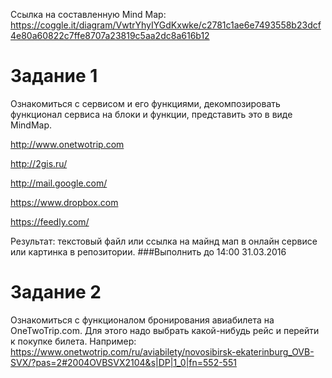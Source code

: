 Cсылка на составленную Mind Map: https://coggle.it/diagram/VwtrYhyIYGdKxwke/c2781c1ae6e7493558b23dcf4e80a60822c7ffe8707a23819c5aa2dc8a616b12

# Задание 1
Ознакомиться с сервисом и его функциями, декомпозировать функционал сервиса на блоки и функции, представить это в виде MindMap.

http://www.onetwotrip.com

http://2gis.ru/

http://mail.google.com/

https://www.dropbox.com

https://feedly.com/

Результат: текстовый файл или ссылка на майнд мап в онлайн сервисе или картинка в репозитории. 
###Выполнить до 14:00 31.03.2016

# Задание 2
Ознакомиться с функционалом бронирования авиабилета на OneTwoTrip.com. Для этого надо выбрать какой-нибудь рейс и перейти к покупке билета. Например: https://www.onetwotrip.com/ru/aviabilety/novosibirsk-ekaterinburg_OVB-SVX/?pas=2#2004OVBSVX2104&s|DP|1_0|fn=552-551
